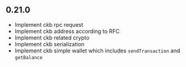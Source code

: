 ## 0.21.0

- Implement ckb rpc request
- Implement ckb address according to RFC
- Implement ckb related crypto
- Implement ckb serialization
- Implement ckb simple wallet which includes `sendTransaction` and `getBalance`
